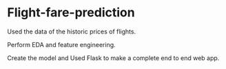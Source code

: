 # Flight-fare-prediction
Used the data of the historic prices of flights.

Perform EDA and feature engineering.

Create the model and Used Flask to make a complete end to end web app.
